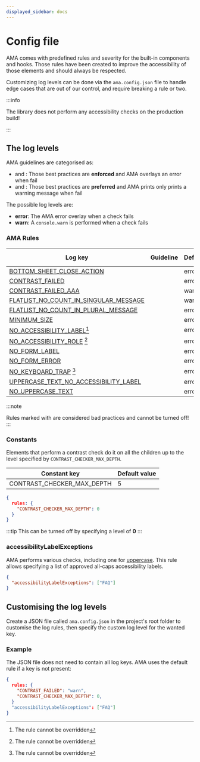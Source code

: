```yaml
---
displayed_sidebar: docs
---
```


# Config file

AMA comes with predefined rules and severity for the built-in components and hooks. Those rules have been created to improve the accessibility of those elements and should always be respected.

Customizing log levels can be done via the `ama.config.json` file to handle edge cases that are out of our control, and require breaking a rule or two.

:::info

The library does not perform any accessibility checks on the production build!

:::

## The log levels

AMA guidelines are categorised as:

- <Must /> and <MustNot />: Those best practices are <b>enforced</b> and AMA overlays an error when fail
- <Should /> and <ShouldNot />: Those best practices are <b>preferred</b> and AMA prints only prints a warning message when fail

The possible log levels are:

- **error**: The AMA error overlay when a check fails
- **warn**: A `console.warn` is performed when a check fails

### AMA Rules

| Log key                                                             | Guideline   | Default | Can override |
| ------------------------------------------------------------------- | ----------- | ------- | ------------ |
| [BOTTOM_SHEET_CLOSE_ACTION](/guidelines/bottomsheet)                | <Must />    | error   | <Yes />      |
| [CONTRAST_FAILED](/guidelines/contrast)                             | <Must />    | error   | <Yes />      |
| [CONTRAST_FAILED_AAA](/guidelines/contrast)                         | <Should />  | warn    | <Yes />      |
| [FLATLIST_NO_COUNT_IN_SINGULAR_MESSAGE](/guidelines/lists-grids)    | <Should />  | warn    | <Yes />      |
| [FLATLIST_NO_COUNT_IN_PLURAL_MESSAGE](/guidelines/lists-grids)      | <Must />    | error   | <Yes />      |
| [MINIMUM_SIZE](/guidelines/minimum-size)                            | <Must />    | error   | <Yes />      |
| [NO_ACCESSIBILITY_LABEL](/guidelines/accessibility-label)[^1]       | <Must />    | error   | <No />       |
| [NO_ACCESSIBILITY_ROLE](/guidelines/accessibility-rol) [^1]         | <Must />    | error   | <No />       |
| [NO_FORM_LABEL](/guidelines/forms)                                  | <Must />    | error   | <Yes />      |
| [NO_FORM_ERROR](/guidelines/forms)                                  | <Must />    | error   | <Yes />      |
| [NO_KEYBOARD_TRAP](/guidelines/keyboard-trap) [^1]                  | <MustNot /> | error   | <No />       |
| [UPPERCASE_TEXT_NO_ACCESSIBILITY_LABEL](/guidelines/uppercase-text) | <MustNot /> | error   | <Yes />      |
| [NO_UPPERCASE_TEXT](/guidelines/uppercase-text)                     | <MustNot /> | error   | <Yes />      |

:::note

Rules marked with <No /> are considered bad practices and cannot be turned off!
:::

### Constants

Elements that perform a contrast check do it on all the children up to the level specified by `CONTRAST_CHECKER_MAX_DEPTH`.

| Constant key               | Default value |
| -------------------------- | ------------- |
| CONTRAST_CHECKER_MAX_DEPTH | 5             |

```json
{
  rules: {
    "CONTRAST_CHECKER_MAX_DEPTH": 0
  }
}
```

:::tip
This can be turned off by specifying a level of **0**
:::

### accessibilityLabelExceptions

AMA performs various checks, including one for [uppercase](/guideliens/uppercase). This rule allows specifying a list of approved all-caps accessibility labels.

```json
{
  "accessibilityLabelExceptions": ["FAQ"]
}
```

## Customising the log levels

Create a JSON file called `ama.config.json` in the project's root folder to customise the log rules, then specify the custom log level for the wanted key.

### Example

The JSON file does not need to contain all log keys. AMA uses the default rule if a key is not present:

```json
{
  rules: {
    "CONTRAST_FAILED": "warn",
    "CONTRAST_CHECKER_MAX_DEPTH": 0,
  }
  "accessibilityLabelExceptions": ["FAQ"]
}
```

[^1]: The rule cannot be overridden
